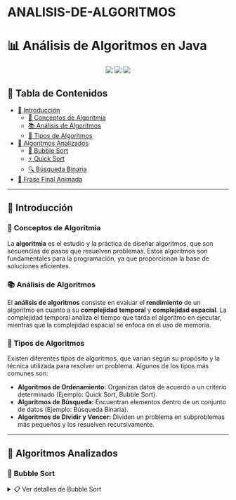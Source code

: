 # ANALISIS-DE-ALGORITMOS
# 📊 **Análisis de Algoritmos en Java**

<p align="center">
  <img src="https://img.shields.io/badge/Lenguaje-Java-blue?style=for-the-badge&logo=java" />
  <img src="https://img.shields.io/badge/Tipo-Análisis%20Teórico%20%26%20Práctico-purple?style=for-the-badge" />
  <img src="https://img.shields.io/badge/Estado-Activo-green?style=for-the-badge" />
</p>

## 🧭 **Tabla de Contenidos**

- [📌 Introducción](#-introducción)
  - [🔑 Conceptos de Algoritmia](#-conceptos-de-algoritmia)
  - [📚 Análisis de Algoritmos](#-análisis-de-algoritmos)
  - [📝 Tipos de Algoritmos](#-tipos-de-algoritmos)
- [🚀 Algoritmos Analizados](#-algoritmos-analizados)
  - [🔁 Bubble Sort](#-bubble-sort)
  - [⚡ Quick Sort](#-quick-sort)
  - [🔍 Búsqueda Binaria](#-búsqueda-binaria)
- [🎉 Frase Final Animada](#-frase-final-animada)

---

## 📌 **Introducción**

### 🔑 **Conceptos de Algoritmia**

La **algoritmia** es el estudio y la práctica de diseñar algoritmos, que son secuencias de pasos que resuelven problemas. Estos algoritmos son fundamentales para la programación, ya que proporcionan la base de soluciones eficientes.

### 📚 **Análisis de Algoritmos**

El **análisis de algoritmos** consiste en evaluar el **rendimiento** de un algoritmo en cuanto a su **complejidad temporal** y **complejidad espacial**. La complejidad temporal analiza el tiempo que tarda el algoritmo en ejecutar, mientras que la complejidad espacial se enfoca en el uso de memoria.

### 📝 **Tipos de Algoritmos**

Existen diferentes tipos de algoritmos, que varían según su propósito y la técnica utilizada para resolver un problema. Algunos de los tipos más comunes son:

- **Algoritmos de Ordenamiento:** Organizan datos de acuerdo a un criterio determinado (Ejemplo: Quick Sort, Bubble Sort).
- **Algoritmos de Búsqueda:** Encuentran elementos dentro de un conjunto de datos (Ejemplo: Búsqueda Binaria).
- **Algoritmos de Dividir y Vencer:** Dividen un problema en subproblemas más pequeños y los resuelven recursivamente.

---

## 🚀 **Algoritmos Analizados**

### 🔁 **Bubble Sort**

<details>
  <summary>📋 Ver detalles de Bubble Sort</summary>
  
  📌 **Tipo:** Ordenamiento  
  🧠 **Complejidad Temporal:**  
  - Mejor caso: `O(n)` 🟢  
  - Peor caso: `O(n²)` 🔴  

  📋 **Descripción:**  
  Este algoritmo compara elementos adyacentes y los intercambia si están en el orden incorrecto. Continúa hasta que el arreglo esté completamente ordenado.

  🧪 **Ideal para:**  
  Usado principalmente con fines educativos y para arreglos pequeños.

  #### **Código de ejemplo:**

  ```java
  for (int i = 0; i < n - 1; i++) {
      for (int j = 0; j < n - i - 1; j++) {
          if (arr[j] > arr[j + 1]) {
              int temp = arr[j];
              arr[j] = arr[j + 1];
              arr[j + 1] = temp;
          }
      }
  }

